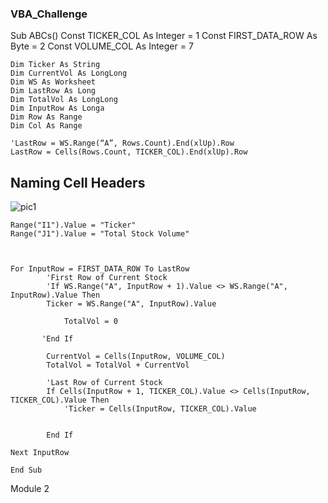 ### VBA_Challenge


Sub ABCs()
    Const TICKER_COL As Integer = 1
    Const FIRST_DATA_ROW As Byte = 2
    Const VOLUME_COL As Integer = 7
    
    Dim Ticker As String
    Dim CurrentVol As LongLong
    Dim WS As Worksheet
    Dim LastRow As Long
    Dim TotalVol As LongLong
    Dim InputRow As Longa
    Dim Row As Range
    Dim Col As Range
    
    'LastRow = WS.Range(“A”, Rows.Count).End(xlUp).Row
    LastRow = Cells(Rows.Count, TICKER_COL).End(xlUp).Row
   
   ## Naming Cell Headers
   
  ![pic1](https://user-images.githubusercontent.com/120298970/211468436-26c85acf-e3da-4e28-bef7-8c9749459bf2.png)
    
    Range("I1").Value = "Ticker"
    Range("J1").Value = "Total Stock Volume"
    
    
    
    For InputRow = FIRST_DATA_ROW To LastRow
            'First Row of Current Stock
            'If WS.Range("A", InputRow + 1).Value <> WS.Range("A", InputRow).Value Then
            Ticker = WS.Range("A", InputRow).Value
            
                TotalVol = 0
            
           'End If
            
            CurrentVol = Cells(InputRow, VOLUME_COL)
            TotalVol = TotalVol + CurrentVol
            
            'Last Row of Current Stock
            If Cells(InputRow + 1, TICKER_COL).Value <> Cells(InputRow, TICKER_COL).Value Then
                'Ticker = Cells(InputRow, TICKER_COL).Value
    
            
            End If
    
    Next InputRow
    
    End Sub
Module 2
